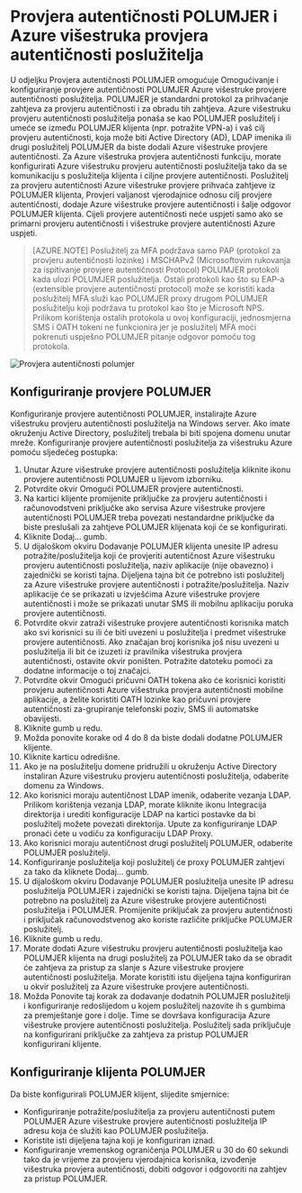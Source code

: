 <properties 
    pageTitle="Provjera autentičnosti POLUMJER i Azure višestruka provjera autentičnosti poslužitelja"
    description="To je stranica Azure višestruke provjere autentičnosti koje će vam pomoći u uvođenju POLUMJER provjeru autentičnosti i Azure višestruke provjere autentičnosti poslužitelja."
    services="multi-factor-authentication"
    documentationCenter=""
    authors="kgremban"
    manager="femila"
    editor="curtand"/>

<tags
    ms.service="multi-factor-authentication"
    ms.workload="identity"
    ms.tgt_pltfrm="na"
    ms.devlang="na"
    ms.topic="get-started-article"
    ms.date="08/15/2016"
    ms.author="kgremban"/>



# <a name="radius-authentication-and-azure-multi-factor-authentication-server"></a>Provjera autentičnosti POLUMJER i Azure višestruka provjera autentičnosti poslužitelja

U odjeljku Provjera autentičnosti POLUMJER omogućuje Omogućivanje i konfiguriranje provjere autentičnosti POLUMJER Azure višestruke provjere autentičnosti poslužitelja. POLUMJER je standardni protokol za prihvaćanje zahtjeva za provjeru autentičnosti i za obradu tih zahtjeva. Azure višestruku provjeru autentičnosti poslužitelja ponaša se kao POLUMJER poslužitelj i umeće se između POLUMJER klijenta (npr. potražite VPN-a) i vaš cilj provjeru autentičnosti, koja može biti Active Directory (AD), LDAP imenika ili drugi poslužitelj POLUMJER da biste dodali Azure višestruke provjere autentičnosti. Za Azure višestruka provjera autentičnosti funkciju, morate konfigurirati Azure višestruku provjeru autentičnosti poslužitelja tako da se komunikaciju s poslužitelja klijenta i ciljne provjere autentičnosti. Poslužitelj za provjeru autentičnosti Azure višestruke provjere prihvaća zahtjeve iz POLUMJER klijenta, Provjeri valjanost vjerodajnice odnosu cilj provjere autentičnosti, dodaje Azure višestruke provjere autentičnosti i šalje odgovor POLUMJER klijenta. Cijeli provjere autentičnosti neće uspjeti samo ako se primarni provjeru autentičnosti i višestruke provjere autentičnosti Azure uspjeti.

>[AZURE.NOTE]
>Poslužitelj za MFA podržava samo PAP (protokol za provjeru autentičnosti lozinke) i MSCHAPv2 (Microsoftovim rukovanja za ispitivanje provjere autentičnosti Protocol) POLUMJER protokoli kada ulozi POLUMJER poslužitelja.  Ostali protokoli kao što su EAP-a (extensible provjere autentičnosti protocol) može se koristiti kada poslužitelj MFA služi kao POLUMJER proxy drugom POLUMJER poslužitelju koji podržava tu protokol kao što je Microsoft NPS.
></br>
>Prilikom korištenja ostalih protokola u ovoj konfiguraciji, jednosmjerna SMS i OATH tokeni ne funkcionira jer je poslužitelj MFA moći pokrenuti uspješno POLUMJER pitanje odgovor pomoću tog protokola.


![Provjera autentičnosti polumjer](./media/multi-factor-authentication-get-started-server-rdg/radius.png)

## <a name="radius-authentication-configuration"></a>Konfiguriranje provjere POLUMJER

Konfiguriranje provjere autentičnosti POLUMJER, instalirajte Azure višestruku provjeru autentičnosti poslužitelja na Windows server. Ako imate okruženju Active Directory, poslužitelj trebala bi biti spojena domenu unutar mreže. Konfiguriranje provjere autentičnosti poslužitelja za višestruku Azure pomoću sljedećeg postupka:

1. Unutar Azure višestruke provjere autentičnosti poslužitelja kliknite ikonu provjere autentičnosti POLUMJER u lijevom izborniku.
2. Potvrdite okvir Omogući POLUMJER provjere autentičnosti.
3. Na kartici klijente promijenite priključke za provjeru autentičnosti i računovodstveni priključke ako servisa Azure višestruke provjere autentičnosti POLUMJER treba povezati nestandardne priključke da biste preslušali za zahtjeve POLUMJER klijenata koji će se konfigurirati.
4. Kliknite Dodaj... gumb.
5. U dijaloškom okviru Dodavanje POLUMJER klijenta unesite IP adresu potražite/poslužitelja koji će provjeriti autentičnost Azure višestruku provjeru autentičnosti poslužitelja, naziv aplikacije (nije obavezno) i zajednički se koristi tajna. Dijeljena tajna bit će potrebno isti poslužitelj za Azure višestruke provjere autentičnosti i potražite/poslužitelja. Naziv aplikacije će se prikazati u izvješćima Azure višestruke provjere autentičnosti i može se prikazati unutar SMS ili mobilnu aplikaciju poruka provjere autentičnosti.
6. Potvrdite okvir zatraži višestruke provjere autentičnosti korisnika match ako svi korisnici su ili će biti uvezeni u poslužitelja i predmet višestruke provjere autentičnosti. Ako značajan broj korisnika još nisu uvezeni u poslužitelja ili bit će izuzeti iz pravilnika višestruka provjera autentičnosti, ostavite okvir poništen. Potražite datoteku pomoći za dodatne informacije o toj značajci.
7. Potvrdite okvir Omogući pričuvni OATH tokena ako će korisnici koristiti provjeru autentičnosti Azure višestruka provjera autentičnosti mobilne aplikacije, a želite koristiti OATH lozinke kao pričuvni provjere autentičnosti za-grupiranje telefonski poziv, SMS ili automatske obavijesti.
8. Kliknite gumb u redu.
9. Možda ponovite korake od 4 do 8 da biste dodali dodatne POLUMJER klijente.
10. Kliknite karticu odredišne.
11. Ako je na poslužitelju domene pridružili u okruženju Active Directory instaliran Azure višestruku provjeru autentičnosti poslužitelja, odaberite domenu za Windows.
12. Ako korisnici moraju autentičnost LDAP imenik, odaberite vezanja LDAP. Prilikom korištenja vezanja LDAP, morate kliknite ikonu Integracija direktorija i urediti konfiguracije LDAP na kartici postavke da bi poslužitelj možete povezati direktorija. Upute za konfiguriranje LDAP pronaći ćete u vodiču za konfiguraciju LDAP Proxy.
13. Ako korisnici moraju autentičnost drugi poslužitelj POLUMJER, odaberite POLUMJER poslužitelji.
14. Konfiguriranje poslužitelja koji poslužitelj će proxy POLUMJER zahtjevi za tako da kliknete Dodaj... gumb.
15. U dijaloškom okviru Dodavanje POLUMJER poslužitelja unesite IP adresu poslužitelja POLUMJER i zajednički se koristi tajna. Dijeljena tajna bit će potrebno na poslužitelj za Azure višestruke provjere autentičnosti poslužitelja i POLUMJER. Promijenite priključak za provjeru autentičnosti i priključak računovodstvenog ako koriste različite priključke POLUMJER poslužitelj.
16. Kliknite gumb u redu.
17. Morate dodati Azure višestruku provjeru autentičnosti poslužitelja kao POLUMJER klijenta na drugi poslužitelj za POLUMJER tako da se obradit će zahtjeva za pristup za slanje s Azure višestruke provjere autentičnosti poslužitelja. Morate koristiti istu dijeljena tajna konfiguriran u okvir poslužitelj za Azure višestruke provjere autentičnosti.
18. Možda Ponovite taj korak za dodavanje dodatnih POLUMJER poslužitelji i konfiguriranje redoslijedom u kojem poslužitelj nazovite ih s gumbima za premještanje gore i dolje. Time se dovršava konfiguracija Azure višestruke provjere autentičnosti poslužitelja. Poslužitelj sada priključuje na konfigurirani priključke za zahtjeva za pristup POLUMJER konfigurirani klijente.   


## <a name="radius-client-configuration"></a>Konfiguriranje klijenta POLUMJER

Da biste konfigurirali POLUMJER klijent, slijedite smjernice:

- Konfiguriranje potražite/poslužitelja za provjeru autentičnosti putem POLUMJER Azure višestruke provjere autentičnosti poslužitelja IP adresu koja će služiti kao POLUMJER poslužitelja.
- Koristite isti dijeljena tajna koji je konfiguriran iznad.
- Konfiguriranje vremenskog ograničenja POLUMJER u 30 do 60 sekundi tako da je vrijeme za provjeru vjerodajnica korisnika, izvođenje višestruka provjera autentičnosti, dobiti odgovor i odgovoriti na zahtjev za pristup POLUMJER.
